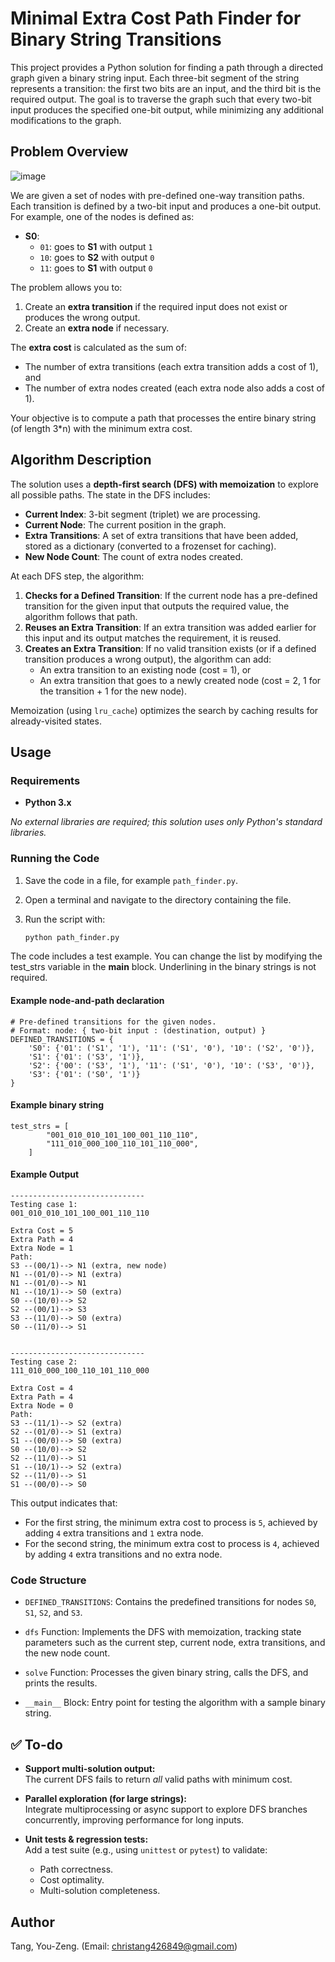 # Minimal Extra Cost Path Finder for Binary String Transitions

This project provides a Python solution for finding a path through a directed graph given a binary string input. Each three-bit segment of the string represents a transition: the first two bits are an input, and the third bit is the required output. The goal is to traverse the graph such that every two-bit input produces the specified one-bit output, while minimizing any additional modifications to the graph.


## Problem Overview
![image](https://github.com/user-attachments/assets/f2b0b893-1b6e-4193-9084-f9c88243b8de)

We are given a set of nodes with pre-defined one-way transition paths. Each transition is defined by a two-bit input and produces a one-bit output. For example, one of the nodes is defined as:

- **S0**:
  - `01`: goes to **S1** with output `1`
  - `10`: goes to **S2** with output `0`
  - `11`: goes to **S1** with output `0`


The problem allows you to:
1. Create an **extra transition** if the required input does not exist or produces the wrong output.
2. Create an **extra node** if necessary.

The **extra cost** is calculated as the sum of:
- The number of extra transitions (each extra transition adds a cost of 1), and 
- The number of extra nodes created (each extra node also adds a cost of 1).

Your objective is to compute a path that processes the entire binary string (of length 3*n) with the minimum extra cost.

## Algorithm Description

The solution uses a **depth-first search (DFS) with memoization** to explore all possible paths. The state in the DFS includes:
- **Current Index**: 3-bit segment (triplet) we are processing.
- **Current Node**: The current position in the graph.
- **Extra Transitions**: A set of extra transitions that have been added, stored as a dictionary (converted to a frozenset for caching).
- **New Node Count**: The count of extra nodes created.

At each DFS step, the algorithm:
1. **Checks for a Defined Transition**: If the current node has a pre-defined transition for the given input that outputs the required value, the algorithm follows that path.
2. **Reuses an Extra Transition**: If an extra transition was added earlier for this input and its output matches the requirement, it is reused.
3. **Creates an Extra Transition**: If no valid transition exists (or if a defined transition produces a wrong output), the algorithm can add:
   - An extra transition to an existing node (cost = 1), or
   - An extra transition that goes to a newly created node (cost = 2, 1 for the transition + 1 for the new node).
  
Memoization (using `lru_cache`) optimizes the search by caching results for already-visited states.

## Usage

### Requirements
- **Python 3.x**

_No external libraries are required; this solution uses only Python's standard libraries._

### Running the Code
1. Save the code in a file, for example `path_finder.py`.
2. Open a terminal and navigate to the directory containing the file.
3. Run the script with:
   
   ```bash
   python path_finder.py
   
The code includes a test example. You can change the list by modifying the test_strs variable in the __main__ block. Underlining in the binary strings is not required.

#### Example node-and-path declaration
```python3
# Pre-defined transitions for the given nodes.
# Format: node: { two-bit input : (destination, output) }
DEFINED_TRANSITIONS = {
    'S0': {'01': ('S1', '1'), '11': ('S1', '0'), '10': ('S2', '0')},
    'S1': {'01': ('S3', '1')},
    'S2': {'00': ('S3', '1'), '11': ('S1', '0'), '10': ('S3', '0')},
    'S3': {'01': ('S0', '1')}
}
```

#### Example binary string
```python3
test_strs = [
        "001_010_010_101_100_001_110_110",
        "111_010_000_100_110_101_110_000",
    ]
```

#### Example Output
```
------------------------------
Testing case 1:
001_010_010_101_100_001_110_110

Extra Cost = 5
Extra Path = 4
Extra Node = 1
Path:
S3 --(00/1)--> N1 (extra, new node)
N1 --(01/0)--> N1 (extra)
N1 --(01/0)--> N1
N1 --(10/1)--> S0 (extra)
S0 --(10/0)--> S2
S2 --(00/1)--> S3
S3 --(11/0)--> S0 (extra)
S0 --(11/0)--> S1


------------------------------
Testing case 2:
111_010_000_100_110_101_110_000

Extra Cost = 4
Extra Path = 4
Extra Node = 0
Path:
S3 --(11/1)--> S2 (extra)
S2 --(01/0)--> S1 (extra)
S1 --(00/0)--> S0 (extra)
S0 --(10/0)--> S2
S2 --(11/0)--> S1
S1 --(10/1)--> S2 (extra)
S2 --(11/0)--> S1
S1 --(00/0)--> S0
```
This output indicates that:
* For the first string, the minimum extra cost to process is `5`, achieved by adding `4` extra transitions and `1` extra node.
* For the second string, the minimum extra cost to process is `4`, achieved by adding `4` extra transitions and no extra node.
  
### Code Structure
- `DEFINED_TRANSITIONS`: Contains the predefined transitions for nodes `S0`, `S1`, `S2`, and `S3`.

- `dfs` Function: Implements the DFS with memoization, tracking state parameters such as the current step, current node, extra transitions, and the new node count.

- `solve` Function: Processes the given binary string, calls the DFS, and prints the results.

- `__main__` Block: Entry point for testing the algorithm with a sample binary string.

## ✅ To-do

- **Support multi-solution output:**  
  The current DFS fails to return *all* valid paths with minimum cost.

- **Parallel exploration (for large strings):**  
  Integrate multiprocessing or async support to explore DFS branches concurrently, improving performance for long inputs.

- **Unit tests & regression tests:**  
  Add a test suite (e.g., using `unittest` or `pytest`) to validate:
  - Path correctness.
  - Cost optimality.
  - Multi-solution completeness.

## Author
Tang, You-Zeng. (Email: christang426849@gmail.com)

